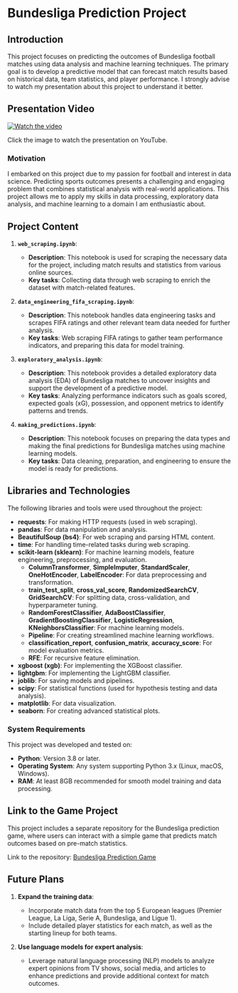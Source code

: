 # Bundesliga Prediction Project

## Introduction

This project focuses on predicting the outcomes of Bundesliga football matches using data analysis and machine learning techniques. The primary goal is to develop a predictive model that can forecast match results based on historical data, team statistics, and player performance. I strongly advise to watch my presentation about this project to understand it better.



## Presentation Video

[![Watch the video](https://github.com/user-attachments/assets/1357cc08-cd9e-4da9-9e73-419b41e5026b)](https://youtu.be/Hqag5bJDc-E)

Click the image to watch the presentation on YouTube.

### Motivation

I embarked on this project due to my passion for football and interest in data science. Predicting sports outcomes presents a challenging and engaging problem that combines statistical analysis with real-world applications. This project allows me to apply my skills in data processing, exploratory data analysis, and machine learning to a domain I am enthusiastic about.


## Project Content

1. **`web_scraping.ipynb`**:
   - **Description**: This notebook is used for scraping the necessary data for the project, including match results and statistics from various online sources.
   - **Key tasks**: Collecting data through web scraping to enrich the dataset with match-related features.

2. **`data_engineering_fifa_scraping.ipynb`**:
   - **Description**: This notebook handles data engineering tasks and scrapes FIFA ratings and other relevant team data needed for further analysis.
   - **Key tasks**: Web scraping FIFA ratings to gather team performance indicators, and preparing this data for model training.

3. **`exploratory_analysis.ipynb`**:
   - **Description**: This notebook provides a detailed exploratory data analysis (EDA) of Bundesliga matches to uncover insights and support the development of a predictive model.
   - **Key tasks**: Analyzing performance indicators such as goals scored, expected goals (xG), possession, and opponent metrics to identify patterns and trends.
  
4. **`making_predictions.ipynb`**:
   - **Description**: This notebook focuses on preparing the data types and making the final predictions for Bundesliga matches using machine learning models.
   - **Key tasks**: Data cleaning, preparation, and engineering to ensure the model is ready for predictions.

## Libraries and Technologies

The following libraries and tools were used throughout the project:

- **requests**: For making HTTP requests (used in web scraping).
- **pandas**: For data manipulation and analysis.
- **BeautifulSoup (bs4)**: For web scraping and parsing HTML content.
- **time**: For handling time-related tasks during web scraping.
- **scikit-learn (sklearn)**: For machine learning models, feature engineering, preprocessing, and evaluation.
  - **ColumnTransformer**, **SimpleImputer**, **StandardScaler**, **OneHotEncoder**, **LabelEncoder**: For data preprocessing and transformation.
  - **train_test_split**, **cross_val_score**, **RandomizedSearchCV**, **GridSearchCV**: For splitting data, cross-validation, and hyperparameter tuning.
  - **RandomForestClassifier**, **AdaBoostClassifier**, **GradientBoostingClassifier**, **LogisticRegression**, **KNeighborsClassifier**: For machine learning models.
  - **Pipeline**: For creating streamlined machine learning workflows.
  - **classification_report**, **confusion_matrix**, **accuracy_score**: For model evaluation metrics.
  - **RFE**: For recursive feature elimination.
- **xgboost (xgb)**: For implementing the XGBoost classifier.
- **lightgbm**: For implementing the LightGBM classifier.
- **joblib**: For saving models and pipelines.
- **scipy**: For statistical functions (used for hypothesis testing and data analysis).
- **matplotlib**: For data visualization.
- **seaborn**: For creating advanced statistical plots.

### System Requirements

This project was developed and tested on:

- **Python**: Version 3.8 or later.
- **Operating System**: Any system supporting Python 3.x (Linux, macOS, Windows).
- **RAM**: At least 8GB recommended for smooth model training and data processing.

## Link to the Game Project

This project includes a separate repository for the Bundesliga prediction game, where users can interact with a simple game that predicts match outcomes based on pre-match statistics.

Link to the repository: [Bundesliga Prediction Game](https://github.com/qbk955/predict_bundesliga)

## Future Plans

1. **Expand the training data**: 
   - Incorporate match data from the top 5 European leagues (Premier League, La Liga, Serie A, Bundesliga, and Ligue 1).
   - Include detailed player statistics for each match, as well as the starting lineup for both teams.

2. **Use language models for expert analysis**:
   - Leverage natural language processing (NLP) models to analyze expert opinions from TV shows, social media, and articles to enhance predictions and provide additional context for match outcomes.

